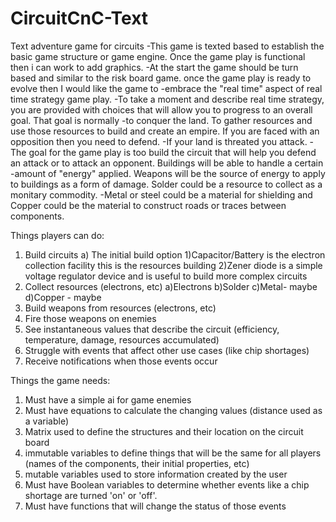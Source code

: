 # CircuitCnC-Text
 Text adventure game for circuits
 -This game is texted based to establish the basic game structure or game engine. Once the game play is functional then i can work to add graphics. 
 -At the start the game should be turn based and similar to the risk board game. once the game play is ready to evolve then I would like the game to 
 -embrace the "real time" aspect of real time strategy game play. 
 -To take a moment and describe real time strategy, you are provided with choices that will allow you to progress to an overall goal. That goal is normally 
 -to conquer the land. To gather resources and use those resources to build and create an empire. If you are faced with an opposition then you need to defend.
 -If your land is threated you attack. 
 -The goal for the game play is too build the circuit that will help you defend an attack or to attack an opponent. Buildings will be able to handle a certain 
 -amount of "energy" applied. Weapons will be the source of energy to apply to buildings as a form of damage. Solder could be a resource to collect as a monitary commodity. 
 -Metal or steel could be a material for shielding and Copper could be the material to construct roads or traces between components.


 Things players can do:
1) Build circuits
	a) The initial build option
		1)Capacitor/Battery is the electron collection facility this is the resources building
		2)Zener diode is a simple voltage regulator device and is useful to build more complex circuits
2) Collect resources (electrons, etc)
	a)Electrons
	b)Solder
	c)Metal- maybe
	d)Copper - maybe
3) Build weapons from resources (electrons, etc)
4) Fire those weapons on enemies
4) See instantaneous values that describe the circuit (efficiency, temperature, damage,  resources accumulated)
5) Struggle with events that affect other use cases (like chip shortages)
6) Receive notifications when those events occur

 Things the game needs:
1) Must have a simple ai for game enemies
2) Must have equations to calculate the changing values (distance used as a variable)
3) Matrix used to define the structures and their location on the circuit board
4) immutable variables to define things that will be the same for all players (names of the components, their initial properties, etc)
5) mutable variables used to store information created by the user 
6) Must have Boolean variables to determine whether events like a chip shortage are turned 'on' or 'off'.
7) Must have functions that will change the status of those events
